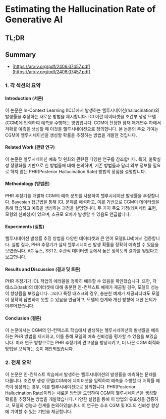 # Estimating the Hallucination Rate of Generative AI
## TL;DR
## Summary
- [https://arxiv.org/pdf/2406.07457.pdf](https://arxiv.org/pdf/2406.07457.pdf)

### 1. 각 섹션의 요약

#### Introduction (서론)
이 논문은 In-Context Learning (ICL)에서 발생하는 헬루시네이션(hallucination)의 발생률을 추정하는 새로운 방법을 제시합니다. ICL이란 데이터셋을 조건부 생성 모델(CGM)에 입력하여 예측을 수행하는 방법입니다. CGM이 진정한 잠재 매개변수 하에서 저확률 예측을 생성할 때 이것을 헬루시네이션으로 정의합니다. 본 논문의 주요 기여는 CGM이 헬루시네이션을 생성할 확률을 추정하는 방법을 개발한 것입니다.

#### Related Work (관련 연구)
이 논문은 헬루시네이션 예측 및 완화와 관련된 다양한 연구를 참조합니다. 특히, 불확실성 정량화를 기반으로 한 방법들에 대해 논의하며, 기존 방법들과 달리 외부 정보를 필요로 하지 않는 PHR(Posterior Hallucination Rate) 방법의 장점을 설명합니다.

#### Methodology (방법론)
PHR 추정기를 개발해 CGM의 예측 분포를 사용하여 헬루시네이션 발생률을 추정합니다. Bayesian 접근법을 통해 ICL 문제를 해석하고, 이를 기반으로 CGM이 데이터셋을 통해 학습하고 예측을 생성하는 과정을 설명합니다. 두 가지 주요 가정(데피네티 표현, 모형의 신뢰성)이 있으며, 소규모 오차가 발생할 수 있음도 언급합니다.

#### Experiments (실험)
헬루시네이션 발생률 추정 방법을 다양한 데이터셋과 큰 언어 모델(LLM)에서 검증합니다. 실험 결과, PHR 추정기가 실제 헬루시네이션 발생 확률을 정확히 예측할 수 있음을 보였습니다. AG 뉴스, SST2, 주관적 데이터셋 등에서 높은 정확도의 결과를 얻었다고 보고합니다.

#### Results and Discussion (결과 및 토론)
PHR 추정기가 ICL 작업의 에러율을 정확히 예측할 수 있음을 확인했습니다. 또한, 각 태스크(task)의 데이터셋에 대해 충분한 인-컨텍스트 예제가 제공될 경우, 모델의 성능이 향상됨을 보였습니다. 그러나 특정 태스크의 경우, 충분한 예제가 제공되더라도 모델이 정확히 답변하지 못할 수 있음을 언급하고, 모델의 한계와 개선 방향에 대한 논의가 이루어졌습니다.

#### Conclusion (결론)
이 논문에서는 CGM의 인-컨텍스트 학습에서 발생하는 헬루시네이션의 발생률을 예측하는 PHR 방법을 제시하고, 이를 통해 모델의 예측 신뢰성을 평가할 수 있음을 보였습니다. 미래 연구 방향으로는 PHR 추정기의 견고성을 향상시키고, 더 나은 CGM 최적화 방법을 모색하는 것이 제안되었습니다.

### 2. 전체 요약
이 논문은 인-컨텍스트 학습에서 발생하는 헬루시네이션의 발생률을 예측하는 문제를 다룹니다. 조건부 생성 모델(CGM)에 데이터셋을 입력하여 예측을 수행할 때 저확률 예측이 생성되는 경우, 이를 헬루시네이션으로 정의합니다. PHR(Posterior Hallucination Rate)이라는 새로운 방법을 도입하여 CGM이 헬루시네이션을 생성할 확률을 추정하는 방법을 개발했습니다. 다양한 실험을 통해 이 방법의 유효성을 검증하고, 모델의 성능과 한계를 논의하였습니다. 이 연구는 추후 CGM 및 ICL의 신뢰성 향상에 기여할 수 있는 기반을 제공합니다.
